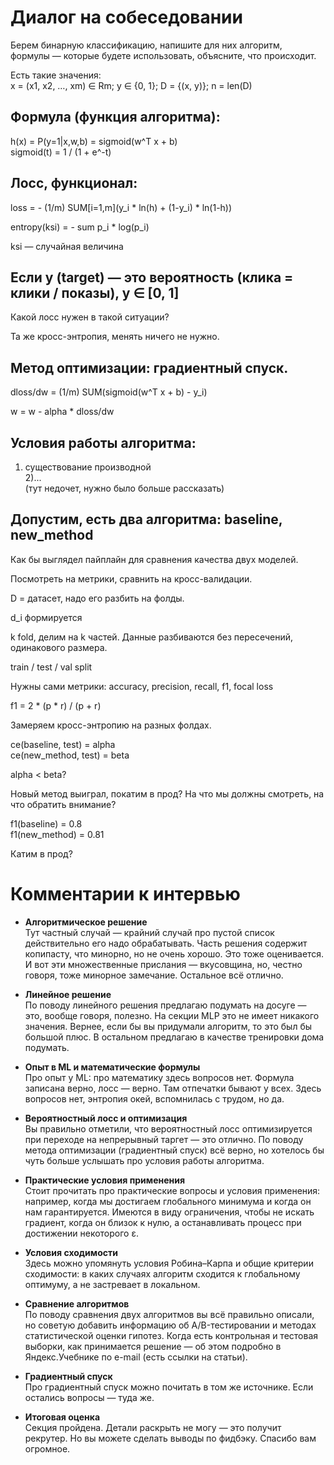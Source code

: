 # Диалог на собеседовании

Берем бинарную классификацию, напишите для них алгоритм,  
формулы — которые будете использовать, объясните, что происходит.

Есть такие значения:  
x = (x1, x2, …, xm) ∈ Rm; y ∈ {0, 1}; D = {(x, y)}; n = len(D)

## Формула (функция алгоритма):

h(x) = P(y=1|x,w,b) = sigmoid(w^T x + b)  
sigmoid(t) = 1 / (1 + e^-t)

## Лосс, функционал:

loss = - (1/m) SUM[i=1,m](y_i * ln(h) + (1-y_i) * ln(1-h))

entropy(ksi) = - sum p_i * log(p_i)

ksi — случайная величина

## Если y (target) — это вероятность (клика = клики / показы), y ∈ [0, 1]

Какой лосс нужен в такой ситуации?

Та же кросс-энтропия, менять ничего не нужно.

## Метод оптимизации: градиентный спуск.

dloss/dw = (1/m) SUM(sigmoid(w^T x + b) - y_i)

w = w - alpha * dloss/dw

## Условия работы алгоритма:

1) существование производной  
2)...  
(тут недочет, нужно было больше рассказать)

## Допустим, есть два алгоритма: baseline, new_method

Как бы выглядел пайплайн для сравнения качества двух моделей.

Посмотреть на метрики, сравнить на кросс-валидации.

D = датасет, надо его разбить на фолды.

d_i формируется

k fold, делим на k частей. Данные разбиваются без пересечений, одинакового размера.

train / test / val split

Нужны сами метрики: accuracy, precision, recall, f1, focal loss

f1 = 2 * (p * r) / (p + r)

Замеряем кросс-энтропию на разных фолдах.

ce(baseline, test) = alpha  
ce(new_method, test) = beta

alpha < beta?

Новый метод выиграл, покатим в прод? На что мы должны смотреть, на что обратить внимание?

f1(baseline) = 0.8  
f1(new_method) = 0.81

Катим в прод?


# Комментарии к интервью

- **Алгоритмическое решение**  
  Тут частный случай — крайний случай про пустой список действительно его надо обрабатывать. Часть решения содержит копипасту, что минорно, но не очень хорошо. Это тоже оценивается. И вот эти множественные прислания — вкусовщина, но, честно говоря, тоже минорное замечание. Остальное всё отлично.

- **Линейное решение**  
  По поводу линейного решения предлагаю подумать на досуге — это, вообще говоря, полезно. На секции MLP это не имеет никакого значения. Вернее, если бы вы придумали алгоритм, то это был бы большой плюс. В остальном предлагаю в качестве тренировки дома подумать.

- **Опыт в ML и математические формулы**  
  Про опыт у ML: про математику здесь вопросов нет. Формула записана верно, лосс — верно. Там отпечатки бывают у всех. Здесь вопросов нет, энтропия окей, вспомнилась с трудом, но да.

- **Вероятностный лосс и оптимизация**  
  Вы правильно отметили, что вероятностный лосс оптимизируется при переходе на непрерывный таргет — это отлично. По поводу метода оптимизации (градиентный спуск) всё верно, но хотелось бы чуть больше услышать про условия работы алгоритма.

- **Практические условия применения**  
  Стоит прочитать про практические вопросы и условия применения: например, когда мы достигаем глобального минимума и когда он нам гарантируется. Имеются в виду ограничения, чтобы не искать градиент, когда он близок к нулю, а останавливать процесс при достижении некоторого ε.

- **Условия сходимости**  
  Здесь можно упомянуть условия Робина–Карпа и общие критерии сходимости: в каких случаях алгоритм сходится к глобальному оптимуму, а не застревает в локальном.

- **Сравнение алгоритмов**  
  По поводу сравнения двух алгоритмов вы всё правильно описали, но советую добавить информацию об A/B-тестировании и методах статистической оценки гипотез. Когда есть контрольная и тестовая выборки, как принимается решение — об этом подробно в Яндекс.Учебнике по e-mail (есть ссылки на статьи).

- **Градиентный спуск**  
  Про градиентный спуск можно почитать в том же источнике. Если остались вопросы — туда же.

- **Итоговая оценка**  
  Секция пройдена. Детали раскрыть не могу — это получит рекрутер. Но вы можете сделать выводы по фидбэку. Спасибо вам огромное.
